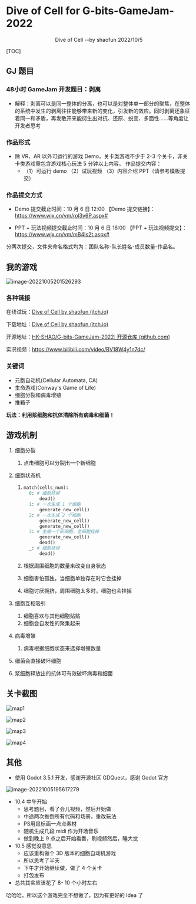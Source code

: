 # Dive of Cell for G-bits-GameJam-2022

<center>Dive of Cell --by shaofun 2022/10/5</center>



[TOC]



## GJ 题目

### **48小时 GameJam 开发题目：剥离**

- 解释：剥离可以是同一整体的分离，也可以是对整体单一部分的聚焦，在整体的系统中发生的剥离往往能够带来新的变化，引发新的效应。同时剥离还象征着同一和矛盾，再发散开来能衍生出对抗、还原、蜕变、多面性……等角度让开发者思考

### 作品形式

- 除 VR、AR 以外可运行的游戏 Demo，关卡类游戏不少于 2-3 个关卡，非关卡类游戏需包含游戏核心玩法 5 分钟以上内容。
  作品提交内容：
  - （1）可运行 demo
    （2）试玩视频
    （3）内容介绍 PPT（请参考模板提交）

### 作品提交方式

- Demo 提交截止时间：10 月 6 日 12:00
  【Demo 提交链接】：https://www.wjx.cn/vm/rol3v6P.aspx#

- PPT + 玩法视频提交截止时间：10 月 6 日 18:00
  【PPT + 玩法视频提交】：https://www.wjx.cn/vm/mB4Is2t.aspx#

分两次提交，文件夹命名格式均为：团队名称-队长姓名-成员数量-作品名。



## 我的游戏

![image-20221005201526293](README.assets/image-20221005201526293.png)

### 各种链接

在线试玩：[Dive of Cell by shaofun (itch.io)](https://shaofun.itch.io/dive-of-cell)

下载地址：[Dive of Cell by shaofun (itch.io)](https://shaofun.itch.io/dive-of-cell)

开源地址：[HK-SHAO/G-bits-GameJam-2022: 开源仓库 (github.com)](https://github.com/HK-SHAO/G-bits-GameJam-2022)

实况视频：https://www.bilibili.com/video/BV18W4y1n7dc/

### 关键词

- 元胞自动机(Cellular Automata, CA)
- 生命游戏(Conway's Game of Life)
- 细胞分裂和病毒增殖
- 推箱子

**玩法：利用浆细胞和抗体清除所有病毒和细菌！**



## 游戏机制

1. 细胞分裂

   1. 点击细胞可以分裂出一个新细胞

2. 细胞状态机

   1. ```python
      match(cells_num):
      	0: # 细胞挂掉
      		dead()
      	1: # 一次生成 1 个细胞
      		generate_new_cell()
      	2: # 一次生成 2 个细胞
      		generate_new_cell()
      		generate_new_cell()
      	3: # 生成一个新细胞，老细胞挂掉
      		generate_new_cell()
      		dead()
      	_: # 细胞挂掉
      		dead()
      ```

   2. 根据周围细胞的数量来改变自身状态

   3. 细胞害怕孤独，当细胞单独存在时它会挂掉

   4. 细胞讨厌拥挤，周围细胞太多时，细胞也会挂掉

3. 细胞互相吸引

   1. 细胞喜欢与其他细胞贴贴
   2. 细胞会自发性的聚集起来

4. 病毒增殖

   1. 病毒根据细胞状态来选择增殖数量

5. 细菌会直接破坏细胞

6. 浆细胞释放出的抗体可有效破坏病毒和细菌



## 关卡截图

![map1](README.assets/map1.png)

![map2](README.assets/map2.png)

![map3](README.assets/map3.png)

![map4](README.assets/map4.png)





<div style="page-break-after:always"></div>



## 其他

- 使用 Godot 3.5.1 开发，感谢开源社区 GDQuest，感谢 Godot 官方

![image-20221005195617279](README.assets/image-20221005195617279.png)

- 10.4 中午开始
  - 思考题目，看了会儿视频，然后开始做
  - 中途两次推倒所有代码和场景，重改玩法
  - PS用鼠标画一点点素材
  - 随机生成几段 midi 作为开场音乐
  - 做到晚上 9 点之后开始看番，刷视频然后，睡大觉
- 10.5 感觉没意思
  - 应该重构做个 3D 版本的细胞自动机游戏
  - 所以思考了半天
  - 下午才开始继续做，做了 4 个关卡
  - 打包发布
- 总共其实应该花了 8- 10 个小时左右



哈哈哈，所以这个游戏完全不想做了，因为有更好的 Idea 了